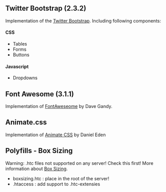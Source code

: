## Twitter Bootstrap (2.3.2)
Implementation of the [Twitter Bootstrap](http://getbootstrap.com/2.3.2/).
Including following components:

#### CSS
* Tables
* Forms
* Buttons

#### Javascript
* Dropdowns

## Font Awesome (3.1.1)
Implementation of [FontAweseome](http://fortawesome.github.io/Font-Awesome/3.2.1/icons/) by Dave Gandy.

## Animate.css
Implementation of [Animate CSS](https://github.com/daneden/animate.css) by Daniel Eden

## Polyfills - Box Sizing
Warning: .htc files not supported on any server! Check this first! More information about [Box Sizing](http://github.com/Schepp/box-sizing-polyfill/).

* boxsizing.htc : place in the root of the server!
* .htaccess 	: add support to .htc-extensies